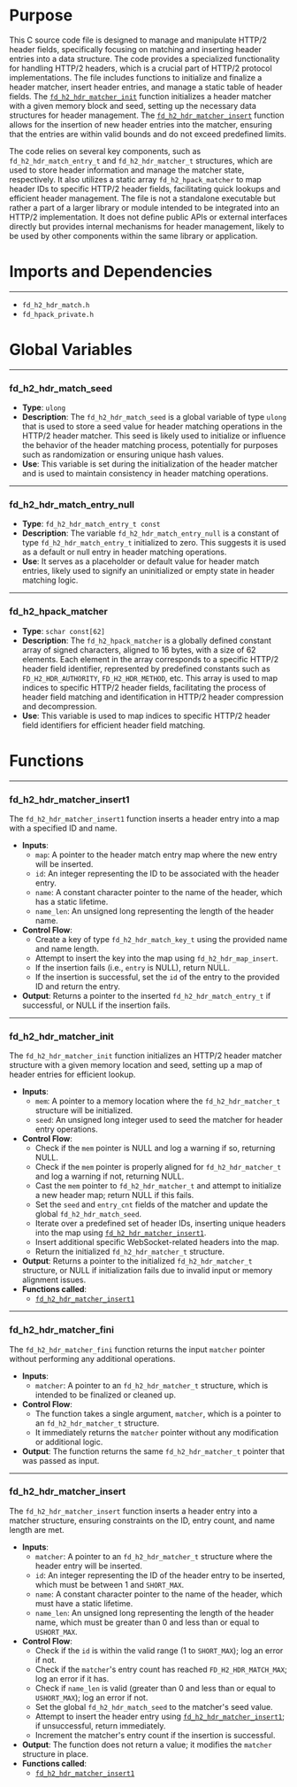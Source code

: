 # Purpose
This C source code file is designed to manage and manipulate HTTP/2 header fields, specifically focusing on matching and inserting header entries into a data structure. The code provides a specialized functionality for handling HTTP/2 headers, which is a crucial part of HTTP/2 protocol implementations. The file includes functions to initialize and finalize a header matcher, insert header entries, and manage a static table of header fields. The [`fd_h2_hdr_matcher_init`](#fd_h2_hdr_matcher_init) function initializes a header matcher with a given memory block and seed, setting up the necessary data structures for header management. The [`fd_h2_hdr_matcher_insert`](#fd_h2_hdr_matcher_insert) function allows for the insertion of new header entries into the matcher, ensuring that the entries are within valid bounds and do not exceed predefined limits.

The code relies on several key components, such as `fd_h2_hdr_match_entry_t` and `fd_h2_hdr_matcher_t` structures, which are used to store header information and manage the matcher state, respectively. It also utilizes a static array `fd_h2_hpack_matcher` to map header IDs to specific HTTP/2 header fields, facilitating quick lookups and efficient header management. The file is not a standalone executable but rather a part of a larger library or module intended to be integrated into an HTTP/2 implementation. It does not define public APIs or external interfaces directly but provides internal mechanisms for header management, likely to be used by other components within the same library or application.
# Imports and Dependencies

---
- `fd_h2_hdr_match.h`
- `fd_hpack_private.h`


# Global Variables

---
### fd\_h2\_hdr\_match\_seed
- **Type**: `ulong`
- **Description**: The `fd_h2_hdr_match_seed` is a global variable of type `ulong` that is used to store a seed value for header matching operations in the HTTP/2 header matcher. This seed is likely used to initialize or influence the behavior of the header matching process, potentially for purposes such as randomization or ensuring unique hash values.
- **Use**: This variable is set during the initialization of the header matcher and is used to maintain consistency in header matching operations.


---
### fd\_h2\_hdr\_match\_entry\_null
- **Type**: `fd_h2_hdr_match_entry_t const`
- **Description**: The variable `fd_h2_hdr_match_entry_null` is a constant of type `fd_h2_hdr_match_entry_t` initialized to zero. This suggests it is used as a default or null entry in header matching operations.
- **Use**: It serves as a placeholder or default value for header match entries, likely used to signify an uninitialized or empty state in header matching logic.


---
### fd\_h2\_hpack\_matcher
- **Type**: `schar const[62]`
- **Description**: The `fd_h2_hpack_matcher` is a globally defined constant array of signed characters, aligned to 16 bytes, with a size of 62 elements. Each element in the array corresponds to a specific HTTP/2 header field identifier, represented by predefined constants such as `FD_H2_HDR_AUTHORITY`, `FD_H2_HDR_METHOD`, etc. This array is used to map indices to specific HTTP/2 header fields, facilitating the process of header field matching and identification in HTTP/2 header compression and decompression.
- **Use**: This variable is used to map indices to specific HTTP/2 header field identifiers for efficient header field matching.


# Functions

---
### fd\_h2\_hdr\_matcher\_insert1<!-- {{#callable:fd_h2_hdr_matcher_insert1}} -->
The `fd_h2_hdr_matcher_insert1` function inserts a header entry into a map with a specified ID and name.
- **Inputs**:
    - `map`: A pointer to the header match entry map where the new entry will be inserted.
    - `id`: An integer representing the ID to be associated with the header entry.
    - `name`: A constant character pointer to the name of the header, which has a static lifetime.
    - `name_len`: An unsigned long representing the length of the header name.
- **Control Flow**:
    - Create a key of type `fd_h2_hdr_match_key_t` using the provided name and name length.
    - Attempt to insert the key into the map using `fd_h2_hdr_map_insert`.
    - If the insertion fails (i.e., `entry` is NULL), return NULL.
    - If the insertion is successful, set the `id` of the entry to the provided ID and return the entry.
- **Output**: Returns a pointer to the inserted `fd_h2_hdr_match_entry_t` if successful, or NULL if the insertion fails.


---
### fd\_h2\_hdr\_matcher\_init<!-- {{#callable:fd_h2_hdr_matcher_init}} -->
The `fd_h2_hdr_matcher_init` function initializes an HTTP/2 header matcher structure with a given memory location and seed, setting up a map of header entries for efficient lookup.
- **Inputs**:
    - `mem`: A pointer to a memory location where the `fd_h2_hdr_matcher_t` structure will be initialized.
    - `seed`: An unsigned long integer used to seed the matcher for header entry operations.
- **Control Flow**:
    - Check if the `mem` pointer is NULL and log a warning if so, returning NULL.
    - Check if the `mem` pointer is properly aligned for `fd_h2_hdr_matcher_t` and log a warning if not, returning NULL.
    - Cast the `mem` pointer to `fd_h2_hdr_matcher_t` and attempt to initialize a new header map; return NULL if this fails.
    - Set the `seed` and `entry_cnt` fields of the matcher and update the global `fd_h2_hdr_match_seed`.
    - Iterate over a predefined set of header IDs, inserting unique headers into the map using [`fd_h2_hdr_matcher_insert1`](#fd_h2_hdr_matcher_insert1).
    - Insert additional specific WebSocket-related headers into the map.
    - Return the initialized `fd_h2_hdr_matcher_t` structure.
- **Output**: Returns a pointer to the initialized `fd_h2_hdr_matcher_t` structure, or NULL if initialization fails due to invalid input or memory alignment issues.
- **Functions called**:
    - [`fd_h2_hdr_matcher_insert1`](#fd_h2_hdr_matcher_insert1)


---
### fd\_h2\_hdr\_matcher\_fini<!-- {{#callable:fd_h2_hdr_matcher_fini}} -->
The `fd_h2_hdr_matcher_fini` function returns the input `matcher` pointer without performing any additional operations.
- **Inputs**:
    - `matcher`: A pointer to an `fd_h2_hdr_matcher_t` structure, which is intended to be finalized or cleaned up.
- **Control Flow**:
    - The function takes a single argument, `matcher`, which is a pointer to an `fd_h2_hdr_matcher_t` structure.
    - It immediately returns the `matcher` pointer without any modification or additional logic.
- **Output**: The function returns the same `fd_h2_hdr_matcher_t` pointer that was passed as input.


---
### fd\_h2\_hdr\_matcher\_insert<!-- {{#callable:fd_h2_hdr_matcher_insert}} -->
The `fd_h2_hdr_matcher_insert` function inserts a header entry into a matcher structure, ensuring constraints on the ID, entry count, and name length are met.
- **Inputs**:
    - `matcher`: A pointer to an `fd_h2_hdr_matcher_t` structure where the header entry will be inserted.
    - `id`: An integer representing the ID of the header entry to be inserted, which must be between 1 and `SHORT_MAX`.
    - `name`: A constant character pointer to the name of the header, which must have a static lifetime.
    - `name_len`: An unsigned long representing the length of the header name, which must be greater than 0 and less than or equal to `USHORT_MAX`.
- **Control Flow**:
    - Check if the `id` is within the valid range (1 to `SHORT_MAX`); log an error if not.
    - Check if the `matcher`'s entry count has reached `FD_H2_HDR_MATCH_MAX`; log an error if it has.
    - Check if `name_len` is valid (greater than 0 and less than or equal to `USHORT_MAX`); log an error if not.
    - Set the global `fd_h2_hdr_match_seed` to the matcher's seed value.
    - Attempt to insert the header entry using [`fd_h2_hdr_matcher_insert1`](#fd_h2_hdr_matcher_insert1); if unsuccessful, return immediately.
    - Increment the matcher's entry count if the insertion is successful.
- **Output**: The function does not return a value; it modifies the `matcher` structure in place.
- **Functions called**:
    - [`fd_h2_hdr_matcher_insert1`](#fd_h2_hdr_matcher_insert1)


